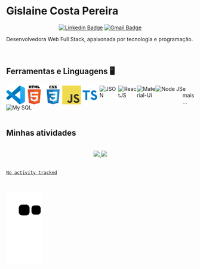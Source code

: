 # Gislaine Costa Pereira

<div align="center">
  
[![Linkedin Badge](https://img.shields.io/badge/-LinkedIn-blue?style=flat-square&logo=Linkedin&logoColor=white&link=https://www.linkedin.com/in/gislainecostapereira/)](https://www.linkedin.com/in/gislainecostapereira/)
[![Gmail Badge](https://img.shields.io/badge/-Gmail-c14438?style=flat-square&logo=Gmail&logoColor=white&link=mailto:gislainecosta@agronoma.eng.br)](mailto:gislainecosta@agronoma.eng.br)

</div>

Desenvolvedora Web Full Stack, apaixonada por tecnologia e programação.
<br>
<br>
<br>

## Ferramentas e Linguagens 🖥️ 

<img align="left" alt="Visual Studio Code" width="50px" src="https://raw.githubusercontent.com/github/explore/80688e429a7d4ef2fca1e82350fe8e3517d3494d/topics/visual-studio-code/visual-studio-code.png" />
<img align="left" alt="HTML5" width="50px" src="https://raw.githubusercontent.com/github/explore/80688e429a7d4ef2fca1e82350fe8e3517d3494d/topics/html/html.png" />
<img align="left" alt="CSS3" width="50px" src="https://raw.githubusercontent.com/github/explore/80688e429a7d4ef2fca1e82350fe8e3517d3494d/topics/css/css.png" />
<img align="left" alt="JavaScript" width="50px" src="https://raw.githubusercontent.com/github/explore/80688e429a7d4ef2fca1e82350fe8e3517d3494d/topics/javascript/javascript.png" />
<img align="left" alt="Typescript" width="50px" src="https://raw.githubusercontent.com/vscode-icons/vscode-icons/1120bad531c928642d2ee49942be079a9fb0519b/icons/file_type_typescript.svg" />
<img align="left" alt="JSON" width="50px" src="https://static-00.iconduck.com/assets.00/json-icon-512x512-h328j6d1.png" />
<img align="left" alt="ReactJS" width="50px" src="https://nextsoftware.io/files/images/logos/main/reactjs-logo.png" />
<img align="left" alt="Material-Ui" width="50px" src="https://img.icons8.com/color/480/material-ui.png" />
<img align="left" alt="Node JS" height="50px" src="https://user-images.githubusercontent.com/4727/38117898-75c704e4-336c-11e8-82bb-dffd73f55e94.png" />
<img align="left" alt="My SQL" height="50px" src="https://cdn.icon-icons.com/icons2/2699/PNG/512/mysql_logo_icon_169941.png" />
 e mais...
 <br>
 <br>
 <br>

## Minhas atividades
<br>
<div align="center">
  <a href="https://github.com/rafaballerini">
  <img width="40%" src="https://github-readme-stats.vercel.app/api?username=gislainecosta&show_icons=true&theme=dracula&include_all_commits=true&count_private=true"/>
  <img width="40%" src="https://github-readme-stats.vercel.app/api/top-langs/?username=gislainecosta&layout=compact&langs_count=7&theme=dracula"/>
</div>
 <br>


<!--START_SECTION:waka-->

```text
No activity tracked
```

<!--END_SECTION:waka-->
<br>

![Snake animation](https://github.com/gislainecosta/gislainecosta/blob/output/github-contribution-grid-snake.svg)

